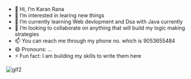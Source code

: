 - 👋 Hi, I’m Karan Rana 
- 👀 I’m interested in learing new things
- 🌱 I’m currently learning Web devlopment and Dsa with Java currently
- 💞️ I’m looking to collaborate on anything that will build my logic making strategies
- 📫 You can reach me through my phone no. which is 9053655484
- 😄 Pronouns: ...
- ⚡ Fun fact: I am building my skills to write them here


![gif2](https://github.com/user-attachments/assets/e56f03f8-422c-4d48-b899-d27f490731e8)



<!---
rana-ji0001/rana-ji0001 is a ✨ special ✨ repository because its `README.md` (this file) appears on your GitHub profile.
You can click the Preview link to take a look at your changes.
--->
